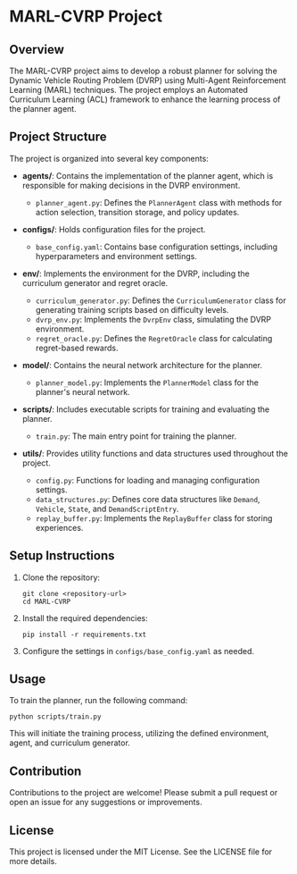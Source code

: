# MARL-CVRP Project

## Overview
The MARL-CVRP project aims to develop a robust planner for solving the Dynamic Vehicle Routing Problem (DVRP) using Multi-Agent Reinforcement Learning (MARL) techniques. The project employs an Automated Curriculum Learning (ACL) framework to enhance the learning process of the planner agent.

## Project Structure
The project is organized into several key components:

- **agents/**: Contains the implementation of the planner agent, which is responsible for making decisions in the DVRP environment.
  - `planner_agent.py`: Defines the `PlannerAgent` class with methods for action selection, transition storage, and policy updates.

- **configs/**: Holds configuration files for the project.
  - `base_config.yaml`: Contains base configuration settings, including hyperparameters and environment settings.

- **env/**: Implements the environment for the DVRP, including the curriculum generator and regret oracle.
  - `curriculum_generator.py`: Defines the `CurriculumGenerator` class for generating training scripts based on difficulty levels.
  - `dvrp_env.py`: Implements the `DvrpEnv` class, simulating the DVRP environment.
  - `regret_oracle.py`: Defines the `RegretOracle` class for calculating regret-based rewards.

- **model/**: Contains the neural network architecture for the planner.
  - `planner_model.py`: Implements the `PlannerModel` class for the planner's neural network.

- **scripts/**: Includes executable scripts for training and evaluating the planner.
  - `train.py`: The main entry point for training the planner.

- **utils/**: Provides utility functions and data structures used throughout the project.
  - `config.py`: Functions for loading and managing configuration settings.
  - `data_structures.py`: Defines core data structures like `Demand`, `Vehicle`, `State`, and `DemandScriptEntry`.
  - `replay_buffer.py`: Implements the `ReplayBuffer` class for storing experiences.

## Setup Instructions
1. Clone the repository:
   ```
   git clone <repository-url>
   cd MARL-CVRP
   ```

2. Install the required dependencies:
   ```
   pip install -r requirements.txt
   ```

3. Configure the settings in `configs/base_config.yaml` as needed.

## Usage
To train the planner, run the following command:
```
python scripts/train.py
```

This will initiate the training process, utilizing the defined environment, agent, and curriculum generator.

## Contribution
Contributions to the project are welcome! Please submit a pull request or open an issue for any suggestions or improvements.

## License
This project is licensed under the MIT License. See the LICENSE file for more details.